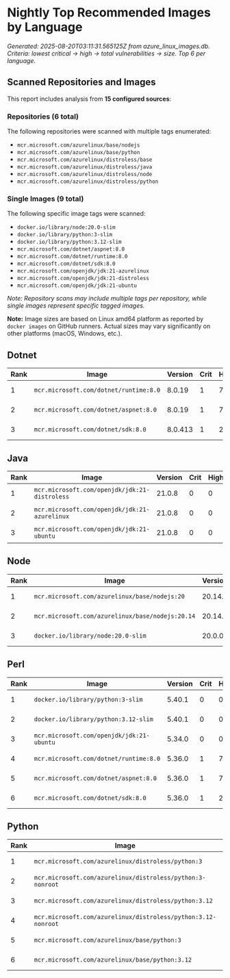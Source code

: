 # Nightly Top Recommended Images by Language

_Generated: 2025-08-20T03:11:31.565125Z from azure_linux_images.db. Criteria: lowest critical -> high -> total vulnerabilities -> size. Top 6 per language._

## Scanned Repositories and Images

This report includes analysis from **15 configured sources**:

### Repositories (6 total)

The following repositories were scanned with multiple tags enumerated:

- `mcr.microsoft.com/azurelinux/base/nodejs`
- `mcr.microsoft.com/azurelinux/base/python`
- `mcr.microsoft.com/azurelinux/distroless/base`
- `mcr.microsoft.com/azurelinux/distroless/java`
- `mcr.microsoft.com/azurelinux/distroless/node`
- `mcr.microsoft.com/azurelinux/distroless/python`

### Single Images (9 total)

The following specific image tags were scanned:

- `docker.io/library/node:20.0-slim`
- `docker.io/library/python:3-slim`
- `docker.io/library/python:3.12-slim`
- `mcr.microsoft.com/dotnet/aspnet:8.0`
- `mcr.microsoft.com/dotnet/runtime:8.0`
- `mcr.microsoft.com/dotnet/sdk:8.0`
- `mcr.microsoft.com/openjdk/jdk:21-azurelinux`
- `mcr.microsoft.com/openjdk/jdk:21-distroless`
- `mcr.microsoft.com/openjdk/jdk:21-ubuntu`

_Note: Repository scans may include multiple tags per repository, while single images represent specific tagged images._

**Note:** Image sizes are based on Linux amd64 platform as reported by `docker images` on GitHub runners. Actual sizes may vary significantly on other platforms (macOS, Windows, etc.).

## Dotnet

| Rank | Image | Version | Crit | High | Total | Size |
|------|-------|---------|------|------|-------|------|
| 1 | `mcr.microsoft.com/dotnet/runtime:8.0` | 8.0.19 | 1 | 7 | 83 | 193.0 MB |
| 2 | `mcr.microsoft.com/dotnet/aspnet:8.0` | 8.0.19 | 1 | 7 | 83 | 218.0 MB |
| 3 | `mcr.microsoft.com/dotnet/sdk:8.0` | 8.0.413 | 1 | 23 | 150 | 847.0 MB |

## Java

| Rank | Image | Version | Crit | High | Total | Size |
|------|-------|---------|------|------|-------|------|
| 1 | `mcr.microsoft.com/openjdk/jdk:21-distroless` | 21.0.8 | 0 | 0 | 0 | 341.0 MB |
| 2 | `mcr.microsoft.com/openjdk/jdk:21-azurelinux` | 21.0.8 | 0 | 0 | 0 | 474.0 MB |
| 3 | `mcr.microsoft.com/openjdk/jdk:21-ubuntu` | 21.0.8 | 0 | 0 | 55 | 444.0 MB |

## Node

| Rank | Image | Version | Crit | High | Total | Size |
|------|-------|---------|------|------|-------|------|
| 1 | `mcr.microsoft.com/azurelinux/base/nodejs:20` | 20.14.0 | 0 | 0 | 0 | 146.0 MB |
| 2 | `mcr.microsoft.com/azurelinux/base/nodejs:20.14` | 20.14.0 | 0 | 0 | 0 | 146.0 MB |
| 3 | `docker.io/library/node:20.0-slim` | 20.0.0 | 6 | 40 | 215 | 250.0 MB |

## Perl

| Rank | Image | Version | Crit | High | Total | Size |
|------|-------|---------|------|------|-------|------|
| 1 | `docker.io/library/python:3-slim` | 5.40.1 | 0 | 0 | 51 | 117.0 MB |
| 2 | `docker.io/library/python:3.12-slim` | 5.40.1 | 0 | 0 | 51 | 119.0 MB |
| 3 | `mcr.microsoft.com/openjdk/jdk:21-ubuntu` | 5.34.0 | 0 | 0 | 55 | 444.0 MB |
| 4 | `mcr.microsoft.com/dotnet/runtime:8.0` | 5.36.0 | 1 | 7 | 83 | 193.0 MB |
| 5 | `mcr.microsoft.com/dotnet/aspnet:8.0` | 5.36.0 | 1 | 7 | 83 | 218.0 MB |
| 6 | `mcr.microsoft.com/dotnet/sdk:8.0` | 5.36.0 | 1 | 23 | 150 | 847.0 MB |

## Python

| Rank | Image | Version | Crit | High | Total | Size |
|------|-------|---------|------|------|-------|------|
| 1 | `mcr.microsoft.com/azurelinux/distroless/python:3` | 3.12.9 | 0 | 0 | 0 | 83.8 MB |
| 2 | `mcr.microsoft.com/azurelinux/distroless/python:3-nonroot` | 3.12.9 | 0 | 0 | 0 | 83.8 MB |
| 3 | `mcr.microsoft.com/azurelinux/distroless/python:3.12` | 3.12.9 | 0 | 0 | 0 | 83.8 MB |
| 4 | `mcr.microsoft.com/azurelinux/distroless/python:3.12-nonroot` | 3.12.9 | 0 | 0 | 0 | 83.8 MB |
| 5 | `mcr.microsoft.com/azurelinux/base/python:3` | 3.12.9 | 0 | 0 | 0 | 138.0 MB |
| 6 | `mcr.microsoft.com/azurelinux/base/python:3.12` | 3.12.9 | 0 | 0 | 0 | 138.0 MB |
